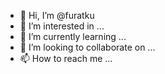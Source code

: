 - 👋 Hi, I’m @furatku
- 👀 I’m interested in ...
- 🌱 I’m currently learning ...
- 💞️ I’m looking to collaborate on ...
- 📫 How to reach me ...

<!---
furatku/furatku is a ✨ special ✨ repository because its `README.md` (this file) appears on your GitHub profile.
You can click the Preview link to take a look at your changes.
--->
